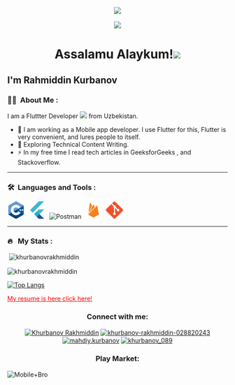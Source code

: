 <p align="center"><img src="https://media.giphy.com/media/M9gbBd9nbDrOTu1Mqx/giphy.gif" width="100"/></p>

<p align="center"><img src="https://c.tenor.com/y2JXkY1pXkwAAAAM/cat-computer.gif" width="300"/></p>


<p align="center">
<h1 align="center">Assalamu Alaykum!<img src="https://media.giphy.com/media/hvRJCLFzcasrR4ia7z/giphy.gif" width="40"></h1>
<h2 align="left"> I'm Rahmiddin Kurbanov</h2>

### :woman_technologist: &nbsp;About Me :

I am a Fluttter Developer <img src="https://media.giphy.com/media/WUlplcMpOCEmTGBtBW/giphy.gif" width="30"> from Uzbekistan.

- 🔭 I am working as a Mobile app developer.
I use Flutter for this, Flutter is very convenient, and lures people to itself.
- 🌱 Exploring Technical Content Writing.
- ⚡ In my free time I read tech articles in GeeksforGeeks  , and Stackoverflow.






---





### 🛠 &nbsp;Languages and Tools :

<p>

<img src="https://raw.githubusercontent.com/devicons/devicon/master/icons/cplusplus/cplusplus-original.svg" title="Material UI" alt="Material UI" width="40" height="40"/>&nbsp;
<img src="https://github.com/devicons/devicon/blob/master/icons/flutter/flutter-original.svg" title="Flutter" alt="Flutter" width="40" height="40"/>&nbsp;
<img src="https://www.vectorlogo.zone/logos/getpostman/getpostman-icon.svg" title="Postman"  alt="Postman" width="40" height="40"/>&nbsp;
  <img src="https://github.com/devicons/devicon/blob/master/icons/firebase/firebase-plain.svg" 
title="Firebase" alt="Firebase" width="40" height="40"/>&nbsp;
  <img src="https://github.com/devicons/devicon/blob/master/icons/git/git-original.svg" 
title="Git" alt="Git" width="40" height="40"/>&nbsp;
</p>


---





### 🔥 &nbsp; My Stats :

<p>&nbsp;<img align="center" src="https://github-readme-stats.vercel.app/api?username=khurbanovrakhmiddin&show_icons=true&locale=en&theme=vision-friendly-dark" alt="khurbanovrakhmiddin" /></p>

<p><img align="center" src="https://github-readme-streak-stats.herokuapp.com/?user=khurbanovrakhmiddin&theme=vision-friendly-dark" alt="khurbanovrakhmiddin" /></p>

[![Top Langs](https://github-readme-stats.vercel.app/api/top-langs/?username=khurbanovrakhmiddin&layout=compact&theme=vision-friendly-dark)](https://github.com/anuraghazra/github-readme-stats)


 <a href="https://rakhmiddinkhurbanov.netlify.app/#/" style="color:red;">My resume is here click here!</a>

<h3 align="center">Connect with me:</h3>
<p align="center">
  <a href="https://t.me/mobile_bro_b" target="blank"><img align="center" src="https://cdn-icons-png.flaticon.com/512/2504/2504941.png" alt="Khurbanov Rakhmiddin" height="60" width="60" /></a>
<a href="https://linkedin.com/in/khurbanov-rakhmiddin-028820243" target="blank"><img align="center" src="https://raw.githubusercontent.com/rahuldkjain/github-profile-readme-generator/master/src/images/icons/Social/linked-in-alt.svg" alt="khurbanov-rakhmiddin-028820243" height="60" width="70" /></a>
<a href="https://fb.com/mahdiy.kurbanov" target="blank"><img align="center" src="https://raw.githubusercontent.com/rahuldkjain/github-profile-readme-generator/master/src/images/icons/Social/facebook.svg" alt="mahdiy.kurbanov" height="60" width="70" /></a>
<a href="https://instagram.com/khurbanov_089" target="blank"><img align="center" src="https://raw.githubusercontent.com/rahuldkjain/github-profile-readme-generator/master/src/images/icons/Social/instagram.svg" alt="khurbanov_089" height="60" width="70" /></a>
  
</p>
<h3 align="center">Play Market:</h3>
<p href="https://play.google.com/store/apps/developer?id=Mobile+Bro" target="blank"><img align="center" src="https://cdn.rawgit.com/steverichey/google-play-badge-svg/master/img/fr_get.svg" alt="Mobile+Bro" align="center" /></p>




